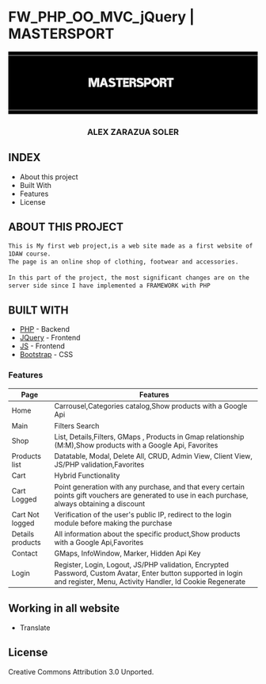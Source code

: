 # FW_PHP_OO_MVC_jQuery | MASTERSPORT 

<p align="center">

  <a href="https://github.com/alexzarazuaa/FW_PHP_OO_MVC_jQuery">
    <img src="view/images/banner6.jpg" alt="Logo">
  </a>

  <h3 align="center"><strong>ALEX ZARAZUA SOLER</strong></h3>

</p>

## INDEX

* About this project
* Built With
* Features
* License

         
## ABOUT THIS PROJECT 

    This is My first web project,is a web site made as a first website of 1DAW course. 
    The page is an online shop of clothing, footwear and accessories.

    In this part of the project, the most significant changes are on the server side since I have implemented a FRAMEWORK with PHP

## BUILT WITH

* [PHP] - Backend
* [JQuery] - Frontend
* [JS] - Frontend
* [Bootstrap] - CSS 


[PHP]: <http://php.net/>
[MVC]: <https://en.wikipedia.org/wiki/Model%E2%80%93view%E2%80%93controller>
[OOP]: <https://en.wikipedia.org/wiki/Object-oriented_programming>
 [jQuery]: <http://jquery.com>
 [js]: <https://es.wikipedia.org/wiki/JavaScript>
 [Bootstrap]: <https://getbootstrap.com/>

 ### Features

| Page | Features |
|---------|-------------|
| Home | Carrousel,Categories catalog,Show products with a Google Api |
| Main |  Filters Search |
| Shop | List, Details,Filters, GMaps , Products in Gmap relationship (M:M),Show products with a Google Api, Favorites|
| Products list | Datatable, Modal, Delete All, CRUD, Admin View, Client View, JS/PHP validation,Favorites |
| Cart | Hybrid Functionality  |
| Cart Logged | Point generation with any purchase, and that every certain points gift vouchers are generated to use in each purchase, always obtaining a discount | 
| Cart Not logged| Verification of the user's public IP, redirect to the login module before making the purchase|
| Details products | All information about the specific product,Show products with a Google Api,Favorites|
| Contact | GMaps, InfoWindow, Marker, Hidden Api Key |
| Login | 	Register, Login, Logout, JS/PHP validation, Encrypted Password, Custom Avatar, Enter button supported in login and register, Menu, Activity Handler, Id Cookie Regenerate |



## Working in all website

* Translate

## License

 Creative Commons Attribution 3.0 Unported.

 


